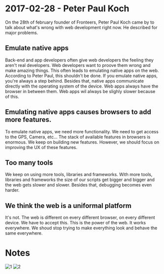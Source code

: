 # 2017-02-28 - Peter Paul Koch
On the 28th of february founder of Fronteers, Peter Paul Koch came by to talk about what's wrong with web development right now. He described for major problems.

## Emulate native apps
Back-end and app developers often give web developers the feeling they aren't real developers. Web developers want to proove them wrong and make amazing things. This often leads to emulating native apps on the web. According to Peter Paul, this shouldn't be done. If you emulate native apps, you're always a step behind. Besides that, native apps communicate directly with the operating system of the device. Web apps always have the browser in between them. Web apps wil always be slighly slower because of this.

## Emulating native apps causes browsers to add more features.
To emulate native apps, we need more functionality. We need to get access to the GPS, Camera, etc... The stack of available features in browsers is enormous. We keep on building new features. However, we should focus on improving the UX of these features.

## Too many tools
We keep on using more tools, libraries and frameworks. With more tools, libraries and frameworks the size of our scripts get bigger and bigger and the web gets slower and slower. Besides that, debugging becomes even harder.

## We think the web is a uniformal platform
It's not. The web is different on every different browser, on every different device. We have to accept this. This is the power of the web. It works everywhere. We shoud stop trying to make everything look and behave the same everywhere.

# Notes
![1](https://lh3.googleusercontent.com/hYlk5JeDcVuRs9khN2xCsX_dCgD1Pz0tYJ2Mg8gRwVDp5gj4hiV-s1NP2oU6sjpLpYWxAl0TMElR2bU=w2560-h1352-rw)
![2](https://lh3.googleusercontent.com/4jLuCJ3R5481iOS35_fyZjXZKTu97EISxYqz6SrRxI3tWOJFyuzTtdCHMYoS-msr241lF6YtTBiwSlQ=w2560-h1352-rw)
